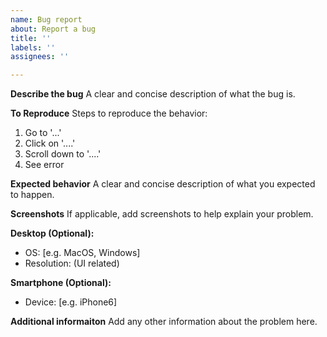 ```yaml
---
name: Bug report
about: Report a bug
title: ''
labels: ''
assignees: ''

---
```

**Describe the bug**
A clear and concise description of what the bug is.

**To Reproduce**
Steps to reproduce the behavior:
1. Go to '...'
2. Click on '....'
3. Scroll down to '....'
4. See error

**Expected behavior**
A clear and concise description of what you expected to happen.

**Screenshots**
If applicable, add screenshots to help explain your problem.

**Desktop (Optional):**
 - OS: [e.g. MacOS, Windows]
- Resolution: (UI related)

**Smartphone (Optional):**
 - Device: [e.g. iPhone6]

**Additional informaiton**
Add any other information about the problem here.

